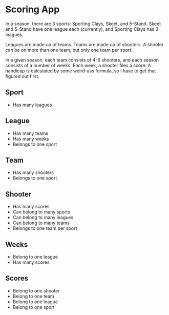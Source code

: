 Scoring App
================

In a season, there are 3 sports: Sporting Clays, Skeet, and 5-Stand. Skeet and 5-Stand have one league each (currently), and Sporting Clays has 3 leagues.

Leagues are made up of teams. Teams are made up of shooters. A shooter can be on more than one team, but only one team per sport.

In a given season, each team consists of 4-6 shooters, and each season consists of a number of weeks. Each week, a shooter files a score. A handicap is calculated by some weird-ass formula, so I have to get that figured out first.

## Sport

* Has many leagues

## League

* Has many teams
* Has many weeks
* Belongs to one sport

## Team

* Has many shooters
* Belongs to one sport

## Shooter

* Has many scores
* Can belong to many sports
* Can belong to many leagues
* Can belong to many teams
* Belongs to one team per sport

## Weeks

* Belong to one league
* Has many scores

## Scores

* Belong to one shooter
* Belong to one team
* Belong to one league
* Belong to one sport
